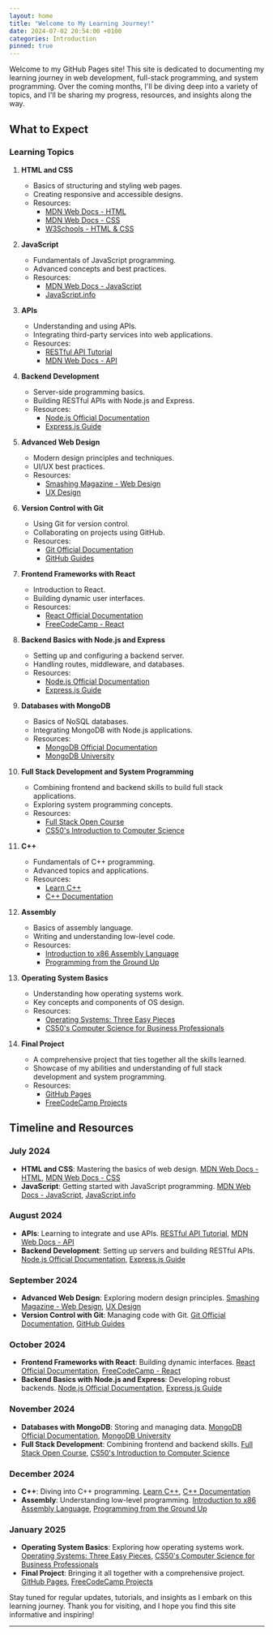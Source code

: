 ```yaml
---
layout: home
title: "Welcome to My Learning Journey!"
date: 2024-07-02 20:54:00 +0100
categories: Introduction
pinned: true
---
```


Welcome to my GitHub Pages site! This site is dedicated to documenting my learning journey in web development, full-stack programming, and system programming. Over the coming months, I'll be diving deep into a variety of topics, and I'll be sharing my progress, resources, and insights along the way.

## What to Expect

### Learning Topics

1. **HTML and CSS**
   - Basics of structuring and styling web pages.
   - Creating responsive and accessible designs.
   - Resources:
     - [MDN Web Docs - HTML](https://developer.mozilla.org/en-US/docs/Web/HTML)
     - [MDN Web Docs - CSS](https://developer.mozilla.org/en-US/docs/Web/CSS)
     - [W3Schools - HTML & CSS](https://www.w3schools.com/html/)

2. **JavaScript**
   - Fundamentals of JavaScript programming.
   - Advanced concepts and best practices.
   - Resources:
     - [MDN Web Docs - JavaScript](https://developer.mozilla.org/en-US/docs/Web/JavaScript)
     - [JavaScript.info](https://javascript.info/)

3. **APIs**
   - Understanding and using APIs.
   - Integrating third-party services into web applications.
   - Resources:
     - [RESTful API Tutorial](https://restfulapi.net/)
     - [MDN Web Docs - API](https://developer.mozilla.org/en-US/docs/Web/API)

4. **Backend Development**
   - Server-side programming basics.
   - Building RESTful APIs with Node.js and Express.
   - Resources:
     - [Node.js Official Documentation](https://nodejs.org/en/docs/)
     - [Express.js Guide](https://expressjs.com/en/starter/guide.html)

5. **Advanced Web Design**
   - Modern design principles and techniques.
   - UI/UX best practices.
   - Resources:
     - [Smashing Magazine - Web Design](https://www.smashingmagazine.com/guides/web-design/)
     - [UX Design](https://uxdesign.cc/)

6. **Version Control with Git**
   - Using Git for version control.
   - Collaborating on projects using GitHub.
   - Resources:
     - [Git Official Documentation](https://git-scm.com/doc)
     - [GitHub Guides](https://guides.github.com/)

7. **Frontend Frameworks with React**
   - Introduction to React.
   - Building dynamic user interfaces.
   - Resources:
     - [React Official Documentation](https://reactjs.org/docs/getting-started.html)
     - [FreeCodeCamp - React](https://www.freecodecamp.org/learn/front-end-libraries/react/)

8. **Backend Basics with Node.js and Express**
   - Setting up and configuring a backend server.
   - Handling routes, middleware, and databases.
   - Resources:
     - [Node.js Official Documentation](https://nodejs.org/en/docs/)
     - [Express.js Guide](https://expressjs.com/en/starter/guide.html)

9. **Databases with MongoDB**
   - Basics of NoSQL databases.
   - Integrating MongoDB with Node.js applications.
   - Resources:
     - [MongoDB Official Documentation](https://docs.mongodb.com/)
     - [MongoDB University](https://university.mongodb.com/)

10. **Full Stack Development and System Programming**
    - Combining frontend and backend skills to build full stack applications.
    - Exploring system programming concepts.
    - Resources:
      - [Full Stack Open Course](https://fullstackopen.com/en/)
      - [CS50's Introduction to Computer Science](https://cs50.harvard.edu/x/2024/)

11. **C++**
    - Fundamentals of C++ programming.
    - Advanced topics and applications.
    - Resources:
      - [Learn C++](https://www.learncpp.com/)
      - [C++ Documentation](https://isocpp.org/std/the-standard)

12. **Assembly**
    - Basics of assembly language.
    - Writing and understanding low-level code.
    - Resources:
      - [Introduction to x86 Assembly Language](https://software.intel.com/content/www/us/en/develop/articles/introduction-to-x86-assembly-language.html)
      - [Programming from the Ground Up](https://savannah.nongnu.org/projects/pgubook/)

13. **Operating System Basics**
    - Understanding how operating systems work.
    - Key concepts and components of OS design.
    - Resources:
      - [Operating Systems: Three Easy Pieces](http://pages.cs.wisc.edu/~remzi/OSTEP/)
      - [CS50's Computer Science for Business Professionals](https://online-learning.harvard.edu/course/cs50-computer-science-business-professionals)

14. **Final Project**
    - A comprehensive project that ties together all the skills learned.
    - Showcase of my abilities and understanding of full stack development and system programming.
    - Resources:
      - [GitHub Pages](https://pages.github.com/)
      - [FreeCodeCamp Projects](https://www.freecodecamp.org/learn)

## Timeline and Resources

### July 2024
- **HTML and CSS**: Mastering the basics of web design. [MDN Web Docs - HTML](https://developer.mozilla.org/en-US/docs/Web/HTML), [MDN Web Docs - CSS](https://developer.mozilla.org/en-US/docs/Web/CSS)
- **JavaScript**: Getting started with JavaScript programming. [MDN Web Docs - JavaScript](https://developer.mozilla.org/en-US/docs/Web/JavaScript), [JavaScript.info](https://javascript.info/)

### August 2024
- **APIs**: Learning to integrate and use APIs. [RESTful API Tutorial](https://restfulapi.net/), [MDN Web Docs - API](https://developer.mozilla.org/en-US/docs/Web/API)
- **Backend Development**: Setting up servers and building RESTful APIs. [Node.js Official Documentation](https://nodejs.org/en/docs/), [Express.js Guide](https://expressjs.com/en/starter/guide.html)

### September 2024
- **Advanced Web Design**: Exploring modern design principles. [Smashing Magazine - Web Design](https://www.smashingmagazine.com/guides/web-design/), [UX Design](https://uxdesign.cc/)
- **Version Control with Git**: Managing code with Git. [Git Official Documentation](https://git-scm.com/doc), [GitHub Guides](https://guides.github.com/)

### October 2024
- **Frontend Frameworks with React**: Building dynamic interfaces. [React Official Documentation](https://reactjs.org/docs/getting-started.html), [FreeCodeCamp - React](https://www.freecodecamp.org/learn/front-end-libraries/react/)
- **Backend Basics with Node.js and Express**: Developing robust backends. [Node.js Official Documentation](https://nodejs.org/en/docs/), [Express.js Guide](https://expressjs.com/en/starter/guide.html)

### November 2024
- **Databases with MongoDB**: Storing and managing data. [MongoDB Official Documentation](https://docs.mongodb.com/), [MongoDB University](https://university.mongodb.com/)
- **Full Stack Development**: Combining frontend and backend skills. [Full Stack Open Course](https://fullstackopen.com/en/), [CS50's Introduction to Computer Science](https://cs50.harvard.edu/x/2024/)

### December 2024
- **C++**: Diving into C++ programming. [Learn C++](https://www.learncpp.com/), [C++ Documentation](https://isocpp.org/std/the-standard)
- **Assembly**: Understanding low-level programming. [Introduction to x86 Assembly Language](https://software.intel.com/content/www/us/en/develop/articles/introduction-to-x86-assembly-language.html), [Programming from the Ground Up](https://savannah.nongnu.org/projects/pgubook/)

### January 2025
- **Operating System Basics**: Exploring how operating systems work. [Operating Systems: Three Easy Pieces](http://pages.cs.wisc.edu/~remzi/OSTEP/), [CS50's Computer Science for Business Professionals](https://online-learning.harvard.edu/course/cs50-computer-science-business-professionals)
- **Final Project**: Bringing it all together with a comprehensive project. [GitHub Pages](https://pages.github.com/), [FreeCodeCamp Projects](https://www.freecodecamp.org/learn)

Stay tuned for regular updates, tutorials, and insights as I embark on this learning journey. Thank you for visiting, and I hope you find this site informative and inspiring!

---